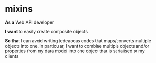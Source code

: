 # mixins

**As a** Web API developer

**I want** to easily create composite objects

**So that** I can avoid writing tedeaoous codes that maps/converts multiple objects into one.
In particular, I want to combine multiple objects and/or properties from my data model into one object that is serialised to my clients.
